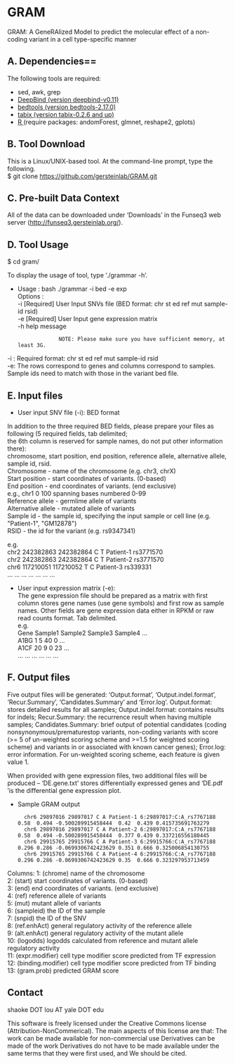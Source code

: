 # GRAM
GRAM: A GeneRAlized Model to predict the molecular effect of a non-coding variant in a cell type-specific manner

## A. Dependencies==
The following tools are required: <br>
* sed, awk, grep <br>
* <a href="http://tools.genes.toronto.edu/deepbind/"> DeepBind (version deepbind-v0.11) </a><br>
* <a href="http://code.google.com/p/bedtools/downloads/list"> bedtools (version bedtools-2.17.0)</a> <br>
* <a href="http://sourceforge.net/projects/samtools/files/tabix/"> tabix (version tabix-0.2.6 and up) </a> <br>
* <a href="http://www.r-project.org/"> R </a> (require packages: andomForest, glmnet, reshape2, gplots) <br>

## B. Tool Download

This is a  Linux/UNIX-based tool. At the command-line prompt, type the following. <br>
 $ git clone https://github.com/gersteinlab/GRAM.git

## C. Pre-built Data Context
All of the data can be downloaded under ‘Downloads’ in the Funseq3 web server (http://funseq3.gersteinlab.org/). 

## D. Tool Usage
 $ cd gram/


To display the usage of tool, type ‘./grammar -h’. <br>
 * Usage : bash ./grammar -i bed -e exp <br>
        Options :<br>
                	-i		[Required] User Input SNVs file (BED format: chr st ed ref mut sample-id rsid)<br>
                	-e	 	[Required] User Input gene expression matrix <br>
                  -h     help message <br>
             
                	
                	NOTE: Please make sure you have sufficient memory, at least 3G.

-i : Required format: chr st ed ref mut sample-id rsid<br> 
-e: The rows correspond to genes and columns correspond to samples. Sample ids need to match with those in the variant bed file. <br>

## E. Input files
* User input SNV file (-i): BED format 
 
In addition to the three required BED fields, please prepare your files as following (5 required fields, tab delimited; <br>
 the 6th column is reserved for sample names, do not put other information there): <br>
 chromosome, start position, end position, reference allele, alternative allele, sample id, rsid.<br>
        Chromosome - name of the chromosome (e.g. chr3, chrX)<br>
        Start position - start coordinates of variants. (0-based)<br>
        End position - end coordinates of variants. (end exclusive)<br>
                e.g., chr1   0     100  spanning bases numbered 0-99<br>
        Reference allele - germlime allele of variants<br>
        Alternative allele - mutated allele of variants<br>
        Sample id - the sample id, specifying the input sample or cell line (e.g. "Patient-1", "GM12878")<br>
        RSID -  the id for the variant (e.g. rs9347341)<br>

e.g.<br>
        chr2	242382863	242382864	C	T	Patient-1	rs3771570<br>
        chr2 	242382863	242382864	C	T	Patient-2	rs3771570<br>
        chr6	117210051 	117210052	T	C	Patient-3	rs339331<br>
        …	…		…		…	…	…		…


* User input expression matrix (-e): <br>The gene expression file should be prepared as a matrix with first column stores gene names (use gene symbols) and first row as sample names. Other fields are gene expression data either in RPKM or raw read counts format. Tab delimited. <br>
e.g.<br>
        Gene	Sample1	Sample2	Sample3	Sample4	…<br>
        A1BG	1	5	40	0	…<br>
        A1CF	20	9	0	23	…<br>
        …	…	…	…	…	…<br>

## F. Output files
Five output files will be generated: ‘Output.format’, ‘Output.indel.format’, ‘Recur.Summary’, ‘Candidates.Summary’ and ‘Error.log’. Output.format: stores detailed results for all samples; Output.indel.format: contains results for indels; Recur.Summary: the recurrence result when having multiple samples; Candidates.Summary: brief output of potential candidates (coding nonsynonymous/prematurestop variants, non-coding variants with score (>= 5 of un-weighted scoring scheme and >=1.5 for weighted scoring scheme) and variants in or associated with known cancer genes); Error.log: error information. For un-weighted scoring scheme, each feature is given value 1. 

When provided with gene expression files, two additional files will be produced – ‘DE.gene.txt’ stores differentially expressed genes and ‘DE.pdf ’is the differential gene expression plot. 

* Sample GRAM output<br>

        chr6 29897016 29897017 C A Patient-1 6:29897017:C:A_rs7767188 0.58  0.494 -0.500289915458444  0.42  0.439 0.415735691763279
        chr6 29897016 29897017 C A Patient-2 6:29897017:C:A_rs7767188 0.58  0.494 -0.500289915458444  0.377 0.439 0.337216556180445
        chr6 29915765 29915766 C A Patient-3 6:29915766:C:A_rs7767188 0.296 0.286 -0.0699306742423629 0.351 0.666 0.325006854130755
        chr6 29915765 29915766 C A Patient-4 6:29915766:C:A_rs7767188 0.296 0.286 -0.0699306742423629 0.35  0.666 0.323297953713459

Columns:
       1: (chrome) name of the chromosome <br>
       2: (start) start coordinates of variants. (0-based)<br>
       3: (end) end coordinates of variants. (end exclusive)<br>
       4: (ref) reference allele of variants<br>
       5: (mut) mutant allele of variants<br>
       6: (sampleid) the ID of the sample<br>
       7: (snpid) the ID of the SNV<br>
       8: (ref.enhAct) general regulatory activity of the reference allele<br>
       9: (alt.enhAct) general regulatory activity of the mutant allele<br>
       10: (logodds) logodds calculated from reference and mutant allele regulatory activity<br>
       11: (expr.modifier) cell type modifier score predicted from TF expression<br>
       12: (binding.modifier) cell type modifier score predicted from TF binding<br>
       13: (gram.prob) predicted GRAM score<br>


## Contact
shaoke DOT lou AT yale DOT edu

This software is freely licensed under the Creative Commons license (Attribution-NonCommerical). The main aspects of this license are that: The work can be made available for non-commercial use Derivatives can be made of the work Derivatives do not have to be made available under the same terms that they were first used, and We should be cited.
